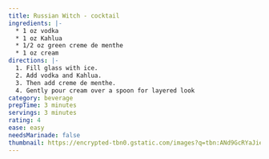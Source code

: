 ```yaml
---
title: Russian Witch - cocktail
ingredients: |-
  * 1﻿ oz vodka
  * 1﻿ oz Kahlua
  * 1﻿/2 oz green creme de menthe
  * 1﻿ oz cream
directions: |-
  1. F﻿ill glass with ice.
  2. A﻿dd vodka and Kahlua.
  3. T﻿hen add creme de menthe.
  4. Gently pour cream over a spoon for layered look
category: beverage
prepTime: 3 minutes
servings: 3 minutes
rating: 4
ease: easy
needsMarinade: false
thumbnail: https://encrypted-tbn0.gstatic.com/images?q=tbn:ANd9GcRYaJieVjTICcwvmytr0TEdAmftmmkDmartNQ&s
---
```

